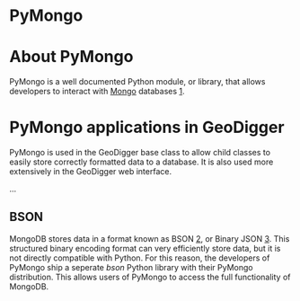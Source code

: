 PyMongo
=======

# About PyMongo

PyMongo is a well documented Python module, or library, that allows
developers to interact with [Mongo](mongodb.md) databases
[1](http://api.mongodb.org/python/current/).

# PyMongo applications in GeoDigger

PyMongo is used in the GeoDigger base class to allow child classes to
easily store correctly formatted data to a database. It is also used
more extensively in the GeoDigger web interface.

...


## BSON
MongoDB stores data in a format known as BSON
[2](http://bsonspec.org/), or Binary JSON [3](http://json.org/). This
structured binary encoding format can very efficiently store data, but
it is not directly compatible with Python. For this reason, the
developers of PyMongo ship a seperate *bson* Python library with their
PyMongo distribution. This allows users of PyMongo to access the full
functionality of MongoDB.
